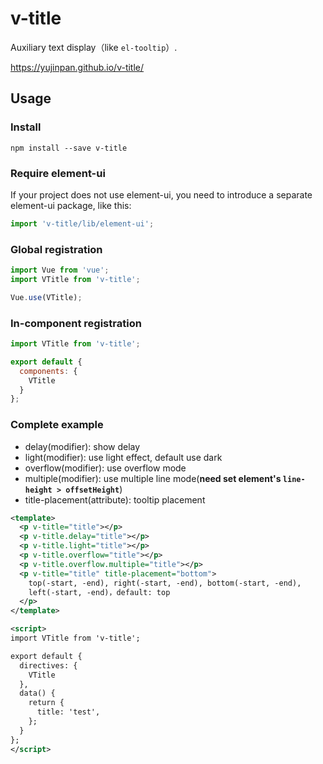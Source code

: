 # v-title

Auxiliary text display（like `el-tooltip`）.

https://yujinpan.github.io/v-title/

## Usage

### Install

```
npm install --save v-title
```

### Require element-ui

If your project does not use element-ui,
you need to introduce a separate element-ui package, like this:

```js
import 'v-title/lib/element-ui';
```

### Global registration

```js
import Vue from 'vue';
import VTitle from 'v-title';

Vue.use(VTitle);
```

### In-component registration

```js
import VTitle from 'v-title';

export default {
  components: {
    VTitle
  }
};
```

### Complete example

- delay(modifier): show delay
- light(modifier): use light effect, default use dark
- overflow(modifier): use overflow mode
- multiple(modifier): use multiple line mode(**need set element's `line-height > offsetHeight`**)
- title-placement(attribute): tooltip placement

```xml
<template>
  <p v-title="title"></p>
  <p v-title.delay="title"></p>
  <p v-title.light="title"></p>
  <p v-title.overflow="title"></p>
  <p v-title.overflow.multiple="title"></p>
  <p v-title="title" title-placement="bottom">
    top(-start, -end), right(-start, -end), bottom(-start, -end),
    left(-start, -end)，default: top
  </p>
</template>

<script>
import VTitle from 'v-title';

export default {
  directives: {
    VTitle
  },
  data() {
    return {
      title: 'test',
    };
  }
};
</script>
```
